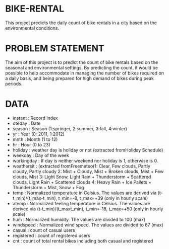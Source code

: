 # BIKE-RENTAL
This project predicts the daily count of bike rentals in a city based on the environmental conditions.

# PROBLEM STATEMENT
The aim of this project is to predict the count of bike rentals based on the seasonal and environmental settings. By predicting the count, it would be possible to help accommodate in managing the number of bikes required on a daily basis, and being prepared for high demand of bikes during peak periods.

# DATA
- instant     : Record index
- dteday      : Date
- season      : Season (1:springer, 2:summer, 3:fall, 4:winter)
- yr          : Year (0: 2011, 1:2012)
- mnth        : Month (1 to 12)
- hr          : Hour (0 to 23)
- holiday     : weather day is holiday or not (extracted fromHoliday Schedule)
- weekday     : Day of the week
- workingday  : If day is neither weekend nor holiday is 1, otherwise is 0.
- weathersit  : (extracted fromFreemeteo)1: Clear, Few clouds, Partly cloudy, Partly cloudy 2: Mist + Cloudy, Mist + Broken clouds, Mist +                    Few clouds, Mist 3: Light Snow, Light Rain + Thunderstorm + Scattered clouds, Light Rain + Scattered clouds 4: Heavy                        Rain + Ice Pallets + Thunderstorm + Mist, Snow + Fog
- temp        : Normalized temperature in Celsius. The values are derived via (t-t_min)/(t_max-t_min), t_min=-8, t_max=+39 (only in hourly                    scale)
- atemp       : Normalized feeling temperature in Celsius. The values are derived via (t-t_min)/(t_maxt_min), t_min=-16, t_max=+50 (only in                   hourly scale)
- hum         : Normalized humidity. The values are divided to 100 (max)
- windspeed   : Normalized wind speed. The values are divided to 67 (max)
- casual      : count of casual users
- registered  : count of registered users
- cnt         : count of total rental bikes including both casual and registered
